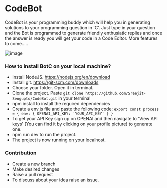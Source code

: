 # CodeBot
CodeBot is your programming buddy which will help you in generating solutions to your programming question in 'C'. Just type in your question and the Bot is programmed to generate friendly enthusiatic replies and once the answer is ready you will get your code in a Code Editor. More features to come.....

![image](https://github.com/Sreejit-Sengupto/CodeBot/assets/69980616/5ebf12b8-2208-489c-9aed-1fdd2191459e)

### How to install BotC on your local machine?
- Install NodeJS. https://nodejs.org/en/download
- Install git. https://git-scm.com/downloads
- Choose your folder. Open it in terminal.
- Clone the project. Paste `git clone https://github.com/Sreejit-Sengupto/CodeBot.git` in your terminal
- npm install to install the required dependencies
- Create a env.js file and paste the following code:
  `export const process = {
    env: {
        OPENAI_API_KEY: 'YOUR_API_KEY'
    }
}`
- To get your API Key sign up on OPENAI and then navigate to 'View API keys' (You can find it by clicking on your profile picture) to generate one.
- npm run dev to run the project.
- The project is now running on your localhost.

### Contribution
- Create a new branch
- Make desired changes
- Raise a pull request
- To discuss about your idea raise an issue.
